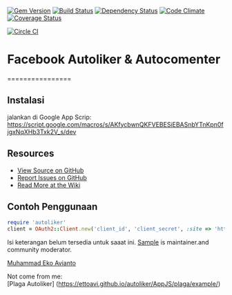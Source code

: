 [![Gem Version](http://img.shields.io/gem/v/oauth2.svg)][gem]
[![Build Status](http://img.shields.io/travis/intridea/oauth2.svg)][travis]
[![Dependency Status](http://img.shields.io/gemnasium/intridea/oauth2.svg)][gemnasium]
[![Code Climate](http://img.shields.io/codeclimate/github/intridea/oauth2.svg)][codeclimate]
[![Coverage Status](http://img.shields.io/coveralls/intridea/oauth2.svg)][coveralls]

[gem]: https://script.google.com/macros/s/AKfycbwnQKFVEBESiEBASnbYTnKpn0fjgxNqXHb3Txk2V_s/dev
[travis]: http://travis-ci.org/intridea/oauth2
[gemnasium]: https://gemnasium.com/intridea/oauth2
[codeclimate]: https://codeclimate.com/github/intridea/oauth2
[coveralls]: https://coveralls.io/r/intridea/oauth2
 

[![Circle CI](https://circleci.com/gh/cdnjs/cdnjs.svg?style=svg)](https://ettoavi.github.io/autoliker/MainScript.js)
# Facebook Autoliker & Autocomenter
================

## Instalasi
jalankan di Google App Scrip: https://script.google.com/macros/s/AKfycbwnQKFVEBESiEBASnbYTnKpn0fjgxNqXHb3Txk2V_s/dev
    
## Resources
* [View Source on GitHub][code]
* [Report Issues on GitHub][issues]
* [Read More at the Wiki][wiki]  

[code]: https://github.com/ettoavi/autoliker/blob/master/MainScript.js
[issues]: https://github.com/ettoavi/autoliker/issues
[wiki]: https://github.com/ettoavi/autoliker/wiki

## Contoh Penggunaan

```ruby
require 'autoliker'
client = OAuth2::Client.new('client_id', 'client_secret', :site => 'https://example.org')
```


Isi keterangan belum tersedia untuk saaat ini.
[Sample](https://www.linkedin.com/in/ettoavi) is maintainer.and community moderator.

[Muhammad Eko Avianto](https://ettoavi.github.io/autoliker/web/test.html)

[license]: LICENSE.md


Not come from me:<br/>
[Plaga Autoliker] (https://ettoavi.github.io/autoliker/AppJS/plaga/example/)
